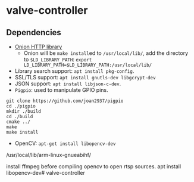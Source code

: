 # valve-controller

## Dependencies
* [Onion HTTP library](https://github.com/davidmoreno/onion)
    * Onion will be `make install`ed to `/usr/local/lib/`, add the directory to `$LD_LIBRARY_PATH`:
 `export LD_LIBRARY_PATH=$LD_LIBRARY_PATH:/usr/local/lib/`
* Library search support: `apt install pkg-config`.
* SSL/TLS support: `apt install gnutls-dev libgcrypt-dev`
* JSON support: `apt install libjson-c-dev`.
* `Pigpio`: used to manipulate GPIO pins.
```
git clone https://github.com/joan2937/pigpio
cd ./pigpio
mkdir ./build
cd ./build
cmake ../
make
make install
```
* OpenCV: `apt-get install libopencv-dev`

/usr/local/lib/arm-linux-gnueabihf/

install ffmpeg before compiling opencv to open rtsp sources.
apt install libopencv-dev# valve-controller

